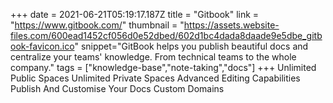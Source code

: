 +++
date = 2021-06-21T05:19:17.187Z
title = "Gitbook"
link = "https://www.gitbook.com/"
thumbnail = "https://assets.website-files.com/600ead1452cf056d0e52dbed/602d1bc4dada8daade9e5dbe_gitbook-favicon.ico"
snippet="GitBook helps you publish beautiful docs and centralize your teams' knowledge. From technical teams to the whole company."
tags = ["knowledge-base","note-taking","docs"]
+++
Unlimited Public Spaces
Unlimited Private Spaces
Advanced Editing Capabilities
Publish And Customise Your Docs
Custom Domains